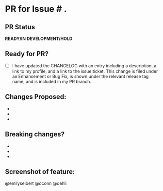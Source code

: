 # PR for Issue # .

## PR Status
**READY/IN DEVELOPMENT/HOLD**

## Ready for PR?
- [ ] I have updated the CHANGELOG with an entry including a description, a link to my profile, and a link to the issue ticket. This change is filed under an Enhancement or Bug Fix, is shown under the relevant release tag name, and is included in my PR branch. 

## Changes Proposed:
-
-
-

## Breaking changes?
-
-
-

## Screenshot of feature:


@emilyseibert @oconn @dehli

